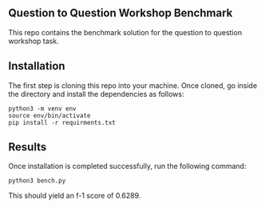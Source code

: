 Question to Question Workshop Benchmark
----------------------------------------
This repo contains the benchmark solution for the question to question workshop task.

Installation
------------
The first step is cloning this repo into your machine. Once cloned, go inside the directory and install the dependencies as follows:
```
python3 -m venv env
source env/bin/activate
pip install -r requirments.txt
```

Results
-------
Once installation is completed successfully, run the following command:
```
python3 bench.py
```
This should yield an f-1 score of 0.6289.
